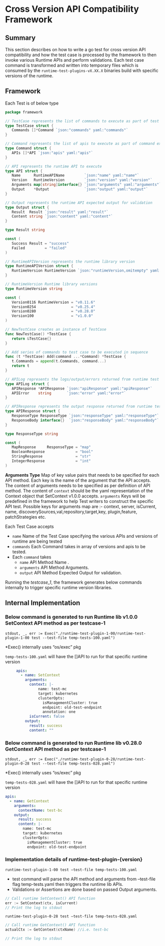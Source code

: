 # Cross Version API Compatibility Framework

## Summary

This section describes on how to write a go test for cross version API compatibility and how the test case is processed by the framework to then invoke various Runtime APIs and perform validations.
Each test case command is transformed and written into temporary files which is consumed by the `runtime-test-plugins-vX.XX.X` binaries build with specific versions of the runtime.

## Framework

Each Test is of below type

``` go
package framework

// TestCase represents the list of commands to execute as part of test case
type TestCase struct {
   Commands []*Command `json:"commands" yaml:"commands"`
}

// Command represents the list of apis to execute as part of command execution
type Command struct {
   APIs []*API `json:"apis" yaml:"apis"`
}

// API represents the runtime API to execute
type API struct {
   Name      RuntimeAPIName         `json:"name" yaml:"name"`
   Version   RuntimeVersion         `json:"version" yaml:"version"`
   Arguments map[string]interface{} `json:"arguments" yaml:"arguments"`
   Output    *Output                `json:"output" yaml:"output"`
}

// Output represents the runtime API expected output for validation
type Output struct {
   Result  Result `json:"result" yaml:"result"`
   Content string `json:"content" yaml:"content"`
}

type Result string

const (
   Success Result = "success"
   Failed         = "failed"
)

// RuntimeAPIVersion represents the runtime library version
type RuntimeAPIVersion struct {
   RuntimeVersion RuntimeVersion `json:"runtimeVersion,omitempty" yaml:"runtimeVersion,omitempty"`
}

// RuntimeVersion Runtime library versions
type RuntimeVersion string

const (
   Version0116 RuntimeVersion = "v0.11.6"
   Version0254                = "v0.25.4"
   Version0280                = "v0.28.0"
   Version100                 = "v1.0.0"
)

// NewTestCase creates an instance of TestCase
func NewTestCase() *TestCase {
   return &TestCase{}
}

// Add series of commands to test case to be executed in sequence
func (t *TestCase) Add(command ...*Command) *TestCase {
   t.Commands = append(t.Commands, command...)
   return t
}

// APILog represents the logs/output/errors returned from runtime test plugin binaries
type APILog struct {
   APIResponse *APIResponse `json:"apiResponse" yaml:"apiResponse"`
   APIError    string       `json:"error" yaml:"error"`
}

// APIResponse represents the output response returned from runtime test plugin binaries
type APIResponse struct {
   ResponseType ResponseType `json:"responseType" yaml:"responseType"`
   ResponseBody interface{}  `json:"responseBody" yaml:"responseBody"`
}

type ResponseType string

const (
   MapResponse     ResponseType = "map"
   BooleanResponse              = "bool"
   StringResponse               = "str"
   IntegerResponse              = "int"
)
```

**Arguments Type**
Map of key value pairs that needs to be specified for each API method. Each key is the name of the argument that the API accepts.
The content of arguments needs to be specified as per definition of API method.
The content of `context` should be the yaml representation of the Context object that SetContext v1.0.0 accepts.
`arguments` Keys will be predefined in the framework to help Test writers to construct the specific API test.
Possible keys for arguments map are :- context, server, isCurrent, name, discoverySources,val,repository,target,key, plugin,feature, patchStrategies etc.

Each Test Case accepts

- `name` Name of the Test Case specifying the various APIs and versions of runtime are being tested
- `commands` Each Command takes in array of versions and apis to be tested.
- Each `command` takes
  - `name` API Method Name .
  - `arguments` API Method Arguments.
  - `output` API Method Expected Output for validation.

Running the  *testcase_1*, the framework generates below commands internally to trigger specific runtime version libraries.

## Internal Implementation

### Below command is generated to run Runtime lib v1.0.0 SetContext API method as per testcase-1

```shell
stdout, _, err := Exec("./runtime-test-plugin-1-00/runtime-test-plugin-1-00 test --test-file temp-tests-100.yaml")
```

*Exec() internally uses “os/exec” pkg

`temp-tests-100.yaml` will have the []API to run for that specific runtime version

```yaml
     apis:
       - name: SetContext
         arguments:
           context: |-
               name: test-mc
               target: kubernetes
               clusterOpts:
                 isManagementCluster: true
                 endpoint: old-test-endpoint
                 annotation: one
           isCurrent: false
         output:
           result: success
           content: ""
```

### Below command is generated to run Runtime lib v0.28.0 GetContext API method as per testcase-1

```shell
stdout, _, err := Exec("./runtime-test-plugin-0-28/runtime-test-plugin-0-28 test --test-file temp-tests-028.yaml")
```

*Exec() internally uses “os/exec” pkg

`temp-tests-028.yaml` will have the []API to run for that specific runtime version

``` yaml
apis:
  - name: GetContext
    arguments:
      contextName: test-bc
    output:
      result: success
      content: |-
        name: test-mc
        target: kubernetes
        clusterOpts:
          isManagementCluster: true
          endpoint: old-test-endpoint
```

### Implementation details of runtime-test-plugin-{version}

``` shell
runtime-test-plugin-1-00 test –test-file temp-tests-100.yaml
```

- test command will parse the API method and arguments  from –test-file flag temp-tests.yaml then triggers the runtime lib APIs.
- Validations or Assertions are done based on passed Output arguments.

``` go
// Call runtime SetContext() API function
err := SetContext(ctx, isCurrent)
// Print the log to stdout
```

``` shell
runtime-test-plugin-0-28 test –test-file temp-tests-028.yaml
```

``` go
// Call runtime GetContext() API function
actualCtx := GetContext(ctxName) //i.e. test-bc

// Print the log to stdout
```
